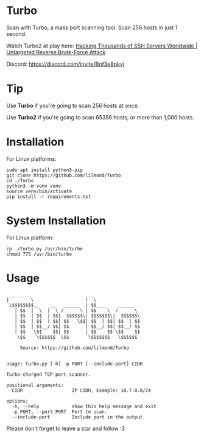 # Turbo
Scan with Turbo, a mass port scanning tool. Scan 256 hosts in just 1 second.

Watch Turbo2 at play here: [Hacking Thousands of SSH Servers Worldwide | Untargeted Reverse Brute-Force Attack](https://www.youtube.com/watch?v=ABVO17C8G64)

Discord: https://discord.com/invite/Bnf3e8pkyj

# Tip
Use **Turbo** if you're going to scan 256 hosts at once.

Use **Turbo2** if you're going to scan 65356 hosts, or more than 1,000 hosts.

# Installation
For Linux platforms:
```
sudo apt install python3-pip
git clone https://github.com/lilmond/Turbo
cd ./Turbo
python3 -m venv venv
source venv/bin/activate
pip install -r requirements.txt
```

# System Installation
For Linux platform:
```
cp ./turbo.py /usr/bin/turbo
chmod 775 /usr/bin/turbo
```

# Usage
```
 ________                     __                 
|        \                   |  \                
 \$$$$$$$$__    __   ______  | $$____    ______  
   | $$  |  \  |  \ /      \ | $$    \  /      \ 
   | $$  | $$  | $$|  $$$$$$\| $$$$$$$\|  $$$$$$\
   | $$  | $$  | $$| $$   \$$| $$  | $$| $$  | $$
   | $$  | $$__/ $$| $$      | $$__/ $$| $$__/ $$
   | $$   \$$    $$| $$      | $$    $$ \$$    $$
    \$$    \$$$$$$  \$$       \$$$$$$$   \$$$$$$ 

     Source: https://github.com/lilmond/Turbo

     
usage: turbo.py [-h] -p PORT [--include-port] CIDR

Turbo-charged TCP port scanner.

positional arguments:
  CIDR                  IP CIDR, Example: 10.7.0.0/24

options:
  -h, --help            show this help message and exit
  -p PORT, --port PORT  Port to scan.
  --include-port        Include port in the output.
```

Please don't forget to leave a star and follow :3

